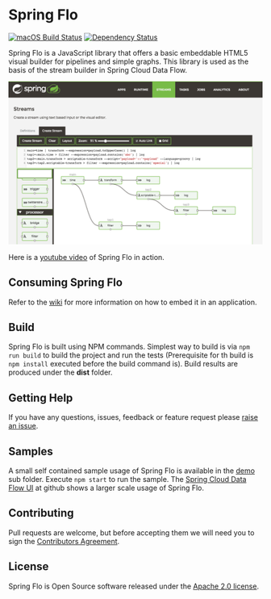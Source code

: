 # Spring Flo

[![macOS Build Status](https://travis-ci.org/spring-projects/spring-flo.svg?branch=master)](https://travis-ci.org/spring-projects/spring-flo) [![Dependency Status](https://david-dm.org/spring-projects/spring-flo.svg)](https://david-dm.org/spring-projects/spring-flo)

Spring Flo is a JavaScript library that offers a basic embeddable HTML5 visual builder for pipelines and simple graphs. This library is used as the basis of the stream builder in Spring Cloud Data Flow.

[![dataflow ui](docs/Flo.png)](http://cloud.spring.io/spring-cloud-dataflow/)

Here is a [youtube video](https://www.youtube.com/watch?v=78CgV46OstI) of Spring Flo in action.

## Consuming Spring Flo

Refer to the [wiki](https://github.com/spring-projects/spring-flo/wiki) for more information on how to embed it in an application.

## Build

Spring Flo is built using NPM commands. Simplest way to build is via `npm run build` to build the project and run the tests (Prerequisite for th build is `npm install` executed before the build command is). Build results are produced under the __dist__ folder.

## Getting Help

If you have any questions, issues, feedback or feature request please [raise an issue](https://github.com/spring-projects/spring-flo/issues).

## Samples

A small self contained sample usage of Spring Flo is available in the [demo](https://github.com/spring-projects/spring-flo/tree/master/src/demo) sub folder. Execute `npm start` to run the sample. The [Spring Cloud Data Flow UI](https://github.com/spring-cloud/spring-cloud-dataflow-ui) at github shows a larger scale usage of Spring Flo.

## Contributing

Pull requests are welcome, but before accepting them we will need you to sign the [Contributors Agreement](https://support.springsource.com/spring_committer_signup).

## License

Spring Flo is Open Source software released under the [Apache 2.0 license](http://www.apache.org/licenses/LICENSE-2.0.html).

